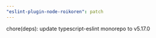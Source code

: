 ```yaml
---
"eslint-plugin-node-roikoren": patch
---
```


chore(deps): update typescript-eslint monorepo to v5.17.0
